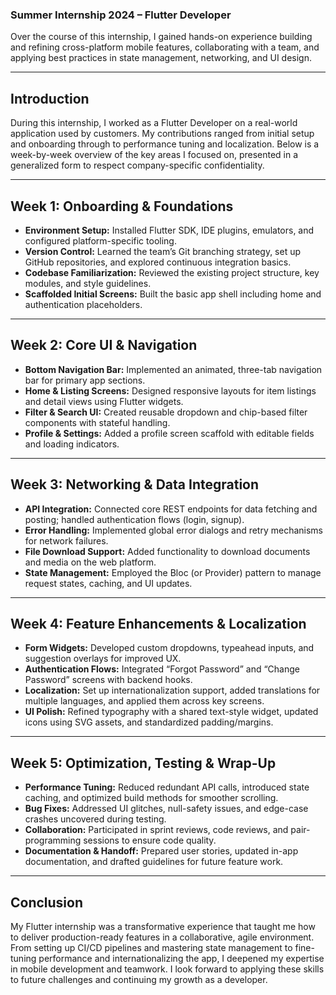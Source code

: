 ### Summer Internship 2024 – Flutter Developer

Over the course of this internship, I gained hands-on experience building and refining cross-platform mobile features, collaborating with a team, and applying best practices in state management, networking, and UI design.

---

## Introduction

During this internship, I worked as a Flutter Developer on a real-world application used by customers. My contributions ranged from initial setup and onboarding through to performance tuning and localization. Below is a week-by-week overview of the key areas I focused on, presented in a generalized form to respect company-specific confidentiality.

---

## Week 1: Onboarding & Foundations

* **Environment Setup:** Installed Flutter SDK, IDE plugins, emulators, and configured platform-specific tooling.
* **Version Control:** Learned the team’s Git branching strategy, set up GitHub repositories, and explored continuous integration basics.
* **Codebase Familiarization:** Reviewed the existing project structure, key modules, and style guidelines.
* **Scaffolded Initial Screens:** Built the basic app shell including home and authentication placeholders.

---

## Week 2: Core UI & Navigation

* **Bottom Navigation Bar:** Implemented an animated, three-tab navigation bar for primary app sections.
* **Home & Listing Screens:** Designed responsive layouts for item listings and detail views using Flutter widgets.
* **Filter & Search UI:** Created reusable dropdown and chip-based filter components with stateful handling.
* **Profile & Settings:** Added a profile screen scaffold with editable fields and loading indicators.

---

## Week 3: Networking & Data Integration

* **API Integration:** Connected core REST endpoints for data fetching and posting; handled authentication flows (login, signup).
* **Error Handling:** Implemented global error dialogs and retry mechanisms for network failures.
* **File Download Support:** Added functionality to download documents and media on the web platform.
* **State Management:** Employed the Bloc (or Provider) pattern to manage request states, caching, and UI updates.

---

## Week 4: Feature Enhancements & Localization

* **Form Widgets:** Developed custom dropdowns, typeahead inputs, and suggestion overlays for improved UX.
* **Authentication Flows:** Integrated “Forgot Password” and “Change Password” screens with backend hooks.
* **Localization:** Set up internationalization support, added translations for multiple languages, and applied them across key screens.
* **UI Polish:** Refined typography with a shared text-style widget, updated icons using SVG assets, and standardized padding/margins.

---

## Week 5: Optimization, Testing & Wrap-Up

* **Performance Tuning:** Reduced redundant API calls, introduced state caching, and optimized build methods for smoother scrolling.
* **Bug Fixes:** Addressed UI glitches, null-safety issues, and edge-case crashes uncovered during testing.
* **Collaboration:** Participated in sprint reviews, code reviews, and pair-programming sessions to ensure code quality.
* **Documentation & Handoff:** Prepared user stories, updated in-app documentation, and drafted guidelines for future feature work.

---

## Conclusion

My Flutter internship was a transformative experience that taught me how to deliver production-ready features in a collaborative, agile environment. From setting up CI/CD pipelines and mastering state management to fine-tuning performance and internationalizing the app, I deepened my expertise in mobile development and teamwork. I look forward to applying these skills to future challenges and continuing my growth as a developer.

